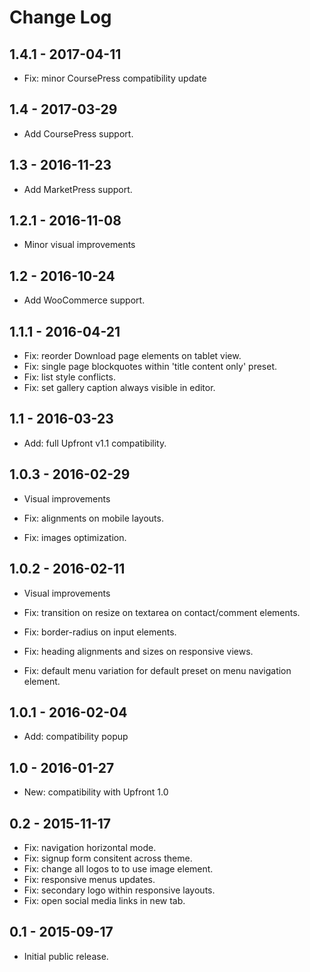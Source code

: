 Change Log
============


1.4.1 - 2017-04-11
-------------------------------------------------------------------------------
- Fix: minor CoursePress compatibility update

1.4 - 2017-03-29
-------------------------------------------------------------------------------
- Add CoursePress support.

1.3 - 2016-11-23
-------------------------------------------------------------------------------
- Add MarketPress support.

1.2.1 - 2016-11-08
-------------------------------------------------------------------------------
- Minor visual improvements

1.2 - 2016-10-24
-------------------------------------------------------------------------------
- Add WooCommerce support.

1.1.1 - 2016-04-21
-------------------------------------------------------------------------------
- Fix: reorder Download page elements on tablet view.
- Fix: single page blockquotes within 'title content only' preset.
- Fix: list style conflicts.
- Fix: set gallery caption always visible in editor.

1.1 - 2016-03-23
-------------------------------------------------------------------------------
- Add: full Upfront v1.1 compatibility.

1.0.3 - 2016-02-29
-------------------------------------------------------------------------------
- Visual improvements

- Fix: alignments on mobile layouts.
- Fix: images optimization.

1.0.2 - 2016-02-11
-------------------------------------------------------------------------------
- Visual improvements

- Fix: transition on resize on textarea on contact/comment elements.
- Fix: border-radius on input elements.
- Fix: heading alignments and sizes on responsive views.
- Fix: default menu variation for default preset on menu navigation element.

1.0.1 - 2016-02-04
-------------------------------------------------------------------------------
- Add: compatibility popup

1.0 - 2016-01-27
-------------------------------------------------------------------------------
- New: compatibility with Upfront 1.0

0.2 - 2015-11-17
-------------------------------------------------------------------------------
- Fix: navigation horizontal mode.
- Fix: signup form consitent across theme.
- Fix: change all logos to to use image element.
- Fix: responsive menus updates.
- Fix: secondary logo within responsive layouts.
- Fix: open social media links in new tab.

0.1 - 2015-09-17
-------------------------------------------------------------------------------
- Initial public release.

